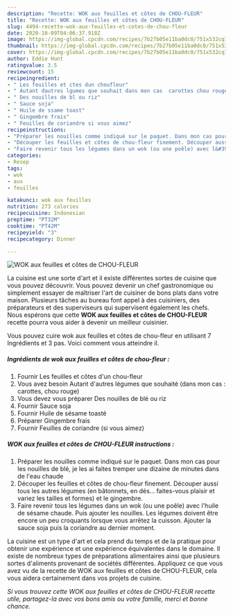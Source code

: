 ```yaml
---
description: "Recette: WOK aux feuilles et côtes de CHOU-FLEUR"
title: "Recette: WOK aux feuilles et côtes de CHOU-FLEUR"
slug: 4494-recette-wok-aux-feuilles-et-cotes-de-chou-fleur
date: 2020-10-09T04:06:37.918Z
image: https://img-global.cpcdn.com/recipes/7b27b05e11ba0dc0/751x532cq70/wok-aux-feuilles-et-cotes-de-chou-fleur-photo-principale-de-la-recette.jpg
thumbnail: https://img-global.cpcdn.com/recipes/7b27b05e11ba0dc0/751x532cq70/wok-aux-feuilles-et-cotes-de-chou-fleur-photo-principale-de-la-recette.jpg
cover: https://img-global.cpcdn.com/recipes/7b27b05e11ba0dc0/751x532cq70/wok-aux-feuilles-et-cotes-de-chou-fleur-photo-principale-de-la-recette.jpg
author: Eddie Hunt
ratingvalue: 3.5
reviewcount: 15
recipeingredient:
- " Les feuilles et ctes dun choufleur"
- " Autant dautres lgumes que souhait dans mon cas  carottes chou rouge"
- " Des nouilles de bl ou riz"
- " Sauce soja"
- " Huile de ssame toast"
- " Gingembre frais"
- " Feuilles de coriandre si vous aimez"
recipeinstructions:
- "Préparer les nouilles comme indiqué sur le paquet. Dans mon cas pour les nouilles de blé, je les ai faites tremper une dizaine de minutes dans de l&#39;eau chaude"
- "Découper les feuilles et côtes de chou-fleur finement. Découper aussi tous les autres légumes (en bâtonnets, en dés... faites-vous plaisir et variez les tailles et formes) et le gingembre."
- "Faire revenir tous les légumes dans un wok (ou une poêle) avec l&#39;huile de sésame chaude. Puis ajouter les nouilles. Les légumes doivent être encore un peu croquants lorsque vous arrêtez la cuisson. Ajouter la sauce soja puis la coriandre au dernier moment."
categories:
- Resep
tags:
- wok
- aux
- feuilles

katakunci: wok aux feuilles 
nutrition: 273 calories
recipecuisine: Indonesian
preptime: "PT32M"
cooktime: "PT42M"
recipeyield: "3"
recipecategory: Dinner

---
```



![WOK aux feuilles et côtes de CHOU-FLEUR](https://img-global.cpcdn.com/recipes/7b27b05e11ba0dc0/751x532cq70/wok-aux-feuilles-et-cotes-de-chou-fleur-photo-principale-de-la-recette.jpg)

La cuisine est une sorte d'art et il existe différentes sortes de cuisine que vous pouvez découvrir. Vous pouvez devenir un chef gastronomique ou simplement essayer de maîtriser l'art de cuisiner de bons plats dans votre maison. Plusieurs tâches au bureau font appel à des cuisiniers, des préparateurs et des superviseurs qui supervisent également les chefs. Nous espérons que cette <strong> WOK aux feuilles et côtes de CHOU-FLEUR </strong> recette pourra vous aider à devenir un meilleur cuisinier.

<!--inarticleads1-->

Vous pouvez cuire wok aux feuilles et côtes de chou-fleur en utilisant 7 Ingrédients et 3 pas. Voici comment vous atteindre il.

##### Ingrédients de wok aux feuilles et côtes de chou-fleur :

1. Fournir  Les feuilles et côtes d&#39;un chou-fleur
1. Vous avez besoin  Autant d&#39;autres légumes que souhaité (dans mon cas : carottes, chou rouge)
1. Vous devez vous préparer  Des nouilles de blé ou riz
1. Fournir  Sauce soja
1. Fournir  Huile de sésame toasté
1. Préparer  Gingembre frais
1. Fournir  Feuilles de coriandre (si vous aimez)




<!--inarticleads2-->

##### WOK aux feuilles et côtes de CHOU-FLEUR instructions :

1. Préparer les nouilles comme indiqué sur le paquet. Dans mon cas pour les nouilles de blé, je les ai faites tremper une dizaine de minutes dans de l&#39;eau chaude
1. Découper les feuilles et côtes de chou-fleur finement. Découper aussi tous les autres légumes (en bâtonnets, en dés... faites-vous plaisir et variez les tailles et formes) et le gingembre.
1. Faire revenir tous les légumes dans un wok (ou une poêle) avec l&#39;huile de sésame chaude. Puis ajouter les nouilles. Les légumes doivent être encore un peu croquants lorsque vous arrêtez la cuisson. Ajouter la sauce soja puis la coriandre au dernier moment.




<!--inarticleads1-->

<p>
La cuisine est un type d'art et cela prend du temps et de la pratique pour obtenir une expérience et une expérience équivalentes dans le domaine. Il existe de nombreux types de préparations alimentaires ainsi que plusieurs sortes d'aliments provenant de sociétés différentes. Appliquez ce que vous avez vu de la recette de WOK aux feuilles et côtes de CHOU-FLEUR, cela vous aidera certainement dans vos projets de cuisine.
</p>

<p>
<i>Si vous trouvez cette WOK aux feuilles et côtes de CHOU-FLEUR recette utile, partagez-la avec vos bons amis ou votre famille, merci et bonne chance.</i>
</p>
